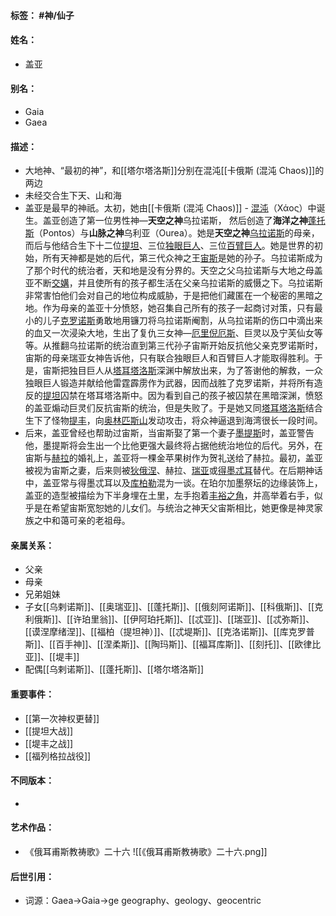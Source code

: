 #### 标签： #神/仙子
#### 姓名：
- 盖亚
#### 别名：
- Gaia
- Gaea
#### 描述：
- 大地神、“最初的神”，和[[塔尔塔洛斯]]分别在混沌[[卡俄斯 (混沌 Chaos)]]的两边
- 未经交合生下天、山和海
- 盖亚是最早的神祇。太初，她由[[卡俄斯 (混沌 Chaos)]] - [混沌](https://zh.wikipedia.org/wiki/%E5%8D%A1%E4%BF%84%E6%96%AF "卡俄斯")（Χάος）中诞生。盖亚创造了第一位男性神—**天空之神**乌拉诺斯， 然后创造了**海洋之神**[蓬托斯](https://zh.wikipedia.org/wiki/%E8%93%AC%E6%89%98%E6%96%AF "蓬托斯")（Pontos）与**山脉之神**乌利亚（Ourea）。她是**天空之神**[乌拉诺斯](https://zh.wikipedia.org/wiki/%E4%B9%8C%E6%8B%89%E8%AF%BA%E6%96%AF "乌拉诺斯")的母亲，而后与他结合生下十二位[提坦](https://zh.wikipedia.org/wiki/%E6%B3%B0%E5%9D%A6 "提坦")、三位[独眼巨人](https://zh.wikipedia.org/wiki/%E7%8B%AC%E7%9C%BC%E5%B7%A8%E4%BA%BA "独眼巨人")、三位[百臂巨人](https://zh.wikipedia.org/wiki/%E7%99%BE%E8%87%82%E5%B7%A8%E4%BA%BA "百臂巨人")。她是世界的初始，所有天神都是她的后代，第三代众神之王[宙斯](https://zh.wikipedia.org/wiki/%E5%AE%99%E6%96%AF "宙斯")是她的孙子。乌拉诺斯成为了那个时代的统治者，天和地是没有分界的。天空之父乌拉诺斯与大地之母盖亚不断[交媾](https://zh.wikipedia.org/wiki/%E6%80%A7%E4%BA%A4 "性交")，并且使所有的孩子都生活在父亲乌拉诺斯的威慑之下。乌拉诺斯非常害怕他们会对自己的地位构成威胁，于是把他们藏匿在一个秘密的黑暗之地。作为母亲的盖亚十分愤怒，她召集自己所有的孩子一起商讨对策，只有最小的儿子[克罗诺斯](https://zh.wikipedia.org/wiki/%E5%85%8B%E7%BD%97%E8%AF%BA%E6%96%AF "克罗诺斯")勇敢地用镰刀将乌拉诺斯阉割，从乌拉诺斯的伤口中滴出来的血又一次浸染大地，生出了复仇三女神—[厄里倪厄斯](https://zh.wikipedia.org/wiki/%E5%8E%84%E9%87%8C%E5%80%AA%E5%8E%84%E6%96%AF "厄里倪厄斯")、巨灵以及宁芙仙女等等。从推翻乌拉诺斯的统治直到第三代孙子宙斯开始反抗他父亲克罗诺斯时，宙斯的母亲瑞亚女神告诉他，只有联合独眼巨人和百臂巨人才能取得胜利。于是，宙斯把独目巨人从[塔耳塔洛斯](https://zh.wikipedia.org/wiki/%E5%A1%94%E8%80%B3%E5%A1%94%E6%B4%9B%E6%96%AF "塔耳塔洛斯")深渊中解放出来，为了答谢他的解救，一众独眼巨人锻造并献给他雷霆霹雳作为武器，因而战胜了克罗诺斯，并将所有造反的[提坦](https://zh.wikipedia.org/wiki/%E6%B3%B0%E5%9D%A6 "提坦")囚禁在塔耳塔洛斯中。因为看到自己的孩子被囚禁在黑暗深渊，愤怒的盖亚煽动巨灵们反抗宙斯的统治，但是失败了。于是她又同[塔耳塔洛斯](https://zh.wikipedia.org/wiki/%E5%A1%94%E8%80%B3%E5%A1%94%E6%B4%9B%E6%96%AF "塔耳塔洛斯")结合生下了怪物[提丰](https://zh.wikipedia.org/wiki/%E6%8F%90%E4%B8%B0 "提丰")，向[奥林匹斯山](https://zh.wikipedia.org/wiki/%E5%A5%A5%E6%9E%97%E5%8C%B9%E6%96%AF%E5%B1%B1 "奥林匹斯山")发动攻击，将众神逼退到海湾很长一段时间。
- 后来，盖亚曾经也帮助过宙斯，当宙斯娶了第一个妻子[墨提斯](https://zh.wikipedia.org/wiki/%E5%A2%A8%E6%8F%90%E6%96%AF "墨提斯")时，盖亚警告他，墨提斯将会生出一个比他更强大最终将占据他统治地位的后代。另外，在宙斯与[赫拉](https://zh.wikipedia.org/wiki/%E5%B8%8C%E6%8B%89 "赫拉")的婚礼上，盖亚将一棵金苹果树作为贺礼送给了赫拉。最初，盖亚被视为宙斯之妻，后来则被[狄俄涅](https://zh.wikipedia.org/wiki/%E7%8B%84%E4%BF%84%E6%B6%85 "狄俄涅")、赫拉、[瑞亚](https://zh.wikipedia.org/wiki/%E7%91%9E%E4%BA%9A "瑞亚")或[得墨忒耳](https://zh.wikipedia.org/wiki/%E7%8B%84%E8%9C%9C%E7%89%B9 "得墨忒耳")替代。在后期神话中，盖亚常与得墨忒耳以及[库柏勒](https://zh.wikipedia.org/wiki/%E5%BA%93%E6%9F%8F%E5%8B%92 "库柏勒")混为一谈。在珀尔加墨祭坛的边缘装饰上，盖亚的造型被描绘为下半身埋在土里，左手抱着[丰裕之角](https://zh.wikipedia.org/wiki/%E4%B8%B0%E8%A3%95%E4%B9%8B%E8%A7%92 "丰裕之角")，并高举着右手，似乎是在希望宙斯宽恕她的儿女们。与统治之神天父宙斯相比，她更像是神灵家族之中和蔼可亲的老祖母。
#### 亲属关系：
- 父亲
- 母亲
- 兄弟姐妹
- 子女[[乌剌诺斯]]、[[奥瑞亚]]、[[蓬托斯]]、[[俄刻阿诺斯]]、[[科俄斯]]、[[克利俄斯]]、[[许珀里翁]]、[[伊阿珀托斯]]、[[忒亚]]、[[瑞亚]]、[[忒弥斯]]、[[谟涅摩绪涅]]、[[福柏（提坦神）]]、[[忒堤斯]]、[[克洛诺斯]]、[[库克罗普斯]]、[[百手神]]、[[涅柔斯]]、[[陶玛斯]]、[[福耳库斯]]、[[刻托]]、[[欧律比亚]]、[[堤丰]]
- 配偶[[乌剌诺斯]]、[[蓬托斯]]、[[塔尔塔洛斯]]
#### 重要事件：
- [[第一次神权更替]]
- [[提坦大战]]
- [[堤丰之战]]
- [[福列格拉战役]]
#### 不同版本：
- 
#### 艺术作品：
- 《俄耳甫斯教祷歌》二十六
![[《俄耳甫斯教祷歌》二十六.png]]
#### 后世引用：
- 词源：Gaea->Gaia->ge
geography、geology、geocentric 
